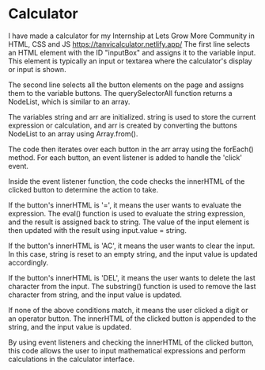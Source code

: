 # Calculator
I have made a calculator for my Internship at Lets Grow More Community in HTML, CSS and JS
https://tanvicalculator.netlify.app/
The first line selects an HTML element with the ID "inputBox" and assigns it to the variable input. This element is typically an input or textarea where the calculator's display or input is shown.

The second line selects all the button elements on the page and assigns them to the variable buttons. The querySelectorAll function returns a NodeList, which is similar to an array.

The variables string and arr are initialized. string is used to store the current expression or calculation, and arr is created by converting the buttons NodeList to an array using Array.from().

The code then iterates over each button in the arr array using the forEach() method. For each button, an event listener is added to handle the 'click' event.

Inside the event listener function, the code checks the innerHTML of the clicked button to determine the action to take.

If the button's innerHTML is '=', it means the user wants to evaluate the expression. The eval() function is used to evaluate the string expression, and the result is assigned back to string. The value of the input element is then updated with the result using input.value = string.

If the button's innerHTML is 'AC', it means the user wants to clear the input. In this case, string is reset to an empty string, and the input value is updated accordingly.

If the button's innerHTML is 'DEL', it means the user wants to delete the last character from the input. The substring() function is used to remove the last character from string, and the input value is updated.

If none of the above conditions match, it means the user clicked a digit or an operator button. The innerHTML of the clicked button is appended to the string, and the input value is updated.

By using event listeners and checking the innerHTML of the clicked button, this code allows the user to input mathematical expressions and perform calculations in the calculator interface.
